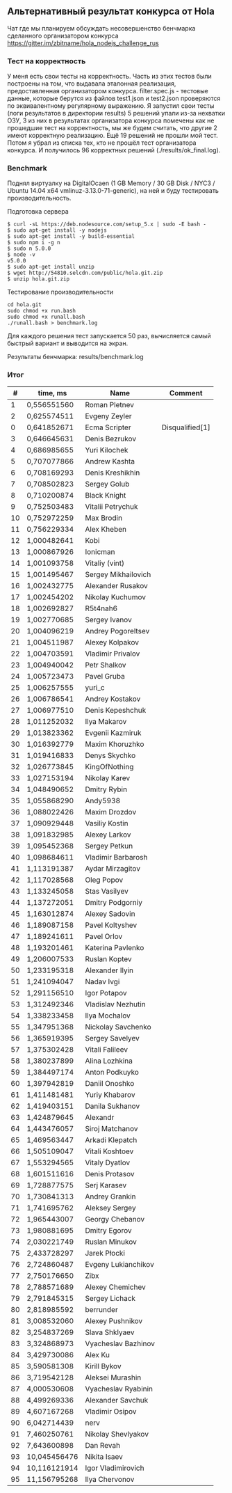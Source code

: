 ## Альтернативный результат конкурса от Hola

Чат где мы планируем обсуждать несовершенство бенчмарка сделанного организатором конкурса https://gitter.im/zbitname/hola_nodejs_challenge_rus

### Тест на корректность
У меня есть свои тесты на корректность. Часть из этих тестов были построены на том, что выдавала эталонная реализация, предоставленная организатором конкурса.
filter.spec.js - тестовые данные, которые берутся из файлов test1.json и test2.json проверяются по эквивалентному регулярному выражению.
Я запустил свои тесты (логи результатов в директории results)
5 решений упали из-за нехватки ОЗУ, 3 из них в результатах организатора конкурса помечены как не прошедшие тест на корректность, мы же будем считать, что другие 2 имеют корректную реализацию.
Ещё 19 решений не прошли мой тест.
Потом я убрал из списка тех, кто не прошёл тест организатора конкурса.
И получилось 96 корректных решений (./results/ok_final.log).

### Benchmark
Поднял виртуалку на DigitalOcaen (1 GB Memory / 30 GB Disk / NYC3 / Ubuntu 14.04 x64 vmlinuz-3.13.0-71-generic), на ней и буду тестировать производительность.

Подготовка сервера
```
$ curl -sL https://deb.nodesource.com/setup_5.x | sudo -E bash -
$ sudo apt-get install -y nodejs
$ sudo apt-get install -y build-essential
$ sudo npm i -g n
$ sudo n 5.0.0
$ node -v
v5.0.0
$ sudo apt-get install unzip
$ wget http://54810.selcdn.com/public/hola.git.zip
$ unzip hola.git.zip
```

Тестирование производительности
```
cd hola.git
sudo chmod +x run.bash
sudo chmod +x runall.bash
./runall.bash > benchmark.log
```
Для каждого решения тест запускается 50 раз, вычисляется самый быстрый вариант и выводится на экран.

Результаты бенчмарка: results/benchmark.log

### Итог
\# | time, ms | Name | Comment
--- | --- | --- | ---
1 | 0,556551560 | Roman Pletnev |
2 | 0,625574511 | Evgeny Zeyler |
0 | 0,641852671 | Ecma Scripter | Disqualified[1]
3 | 0,646645631 | Denis Bezrukov |
4 | 0,686985655 | Yuri Kilochek |
5 | 0,707077866 | Andrew Kashta |
6 | 0,708169293 | Denis Kreshikhin |
7 | 0,708502823 | Sergey Golub |
8 | 0,710200874 | Black Knight |
9 | 0,752503483 | Vitalii Petrychuk |
10 | 0,752972259 | Max Brodin |
11 | 0,756229334 | Alex Kheben |
12 | 1,000482641 | Kobi |
13 | 1,000867926 | Ionicman |
14 | 1,001093758 | Vitaliy (vint) |
15 | 1,001495467 | Sergey Mikhailovich |
16 | 1,002432775 | Alexander Rusakov |
17 | 1,002454202 | Nikolay Kuchumov |
18 | 1,002692827 | R5t4nah6 |
19 | 1,002770685 | Sergey Ivanov |
20 | 1,004096219 | Andrey Pogoreltsev |
21 | 1,004511987 | Alexey Kolpakov |
22 | 1,004703591 | Vladimir Privalov |
23 | 1,004940042 | Petr Shalkov |
24 | 1,005723473 | Pavel Gruba |
25 | 1,006257555 | yuri_c |
26 | 1,006786541 | Andrey Kostakov |
27 | 1,006977510 | Denis Kepeshchuk |
28 | 1,011252032 | Ilya Makarov |
29 | 1,013823362 | Evgenii Kazmiruk |
30 | 1,016392779 | Maxim Khoruzhko |
31 | 1,019416833 | Denys Skychko |
32 | 1,026773845 | KingOfNothing |
33 | 1,027153194 | Nikolay Karev |
34 | 1,048490652 | Dmitry Rybin |
35 | 1,055868290 | Andy5938 |
36 | 1,088022426 | Maxim Drozdov |
37 | 1,090929448 | Vasiliy Kostin |
38 | 1,091832985 | Alexey Larkov |
39 | 1,095452368 | Sergey Petkun |
40 | 1,098684611 | Vladimir Barbarosh |
41 | 1,113191387 | Aydar Mirzagitov |
42 | 1,117028568 | Oleg Popov |
43 | 1,133245058 | Stas Vasilyev |
44 | 1,137272051 | Dmitry Podgorniy |
45 | 1,163012874 | Alexey Sadovin |
46 | 1,189087158 | Pavel Koltyshev |
47 | 1,189241611 | Pavel Orlov |
48 | 1,193201461 | Katerina Pavlenko |
49 | 1,206007533 | Ruslan Koptev |
50 | 1,233195318 | Alexander Ilyin |
51 | 1,241094047 | Nadav Ivgi |
52 | 1,291156510 | Igor Potapov |
53 | 1,312492346 | Vladislav Nezhutin |
54 | 1,338233458 | Ilya Mochalov |
55 | 1,347951368 | Nickolay Savchenko |
56 | 1,365919395 | Sergey Savelyev |
57 | 1,375302428 | Vitali Falileev |
58 | 1,380237899 | Alina Lozhkina |
59 | 1,384497174 | Anton Podkuyko |
60 | 1,397942819 | Daniil Onoshko |
61 | 1,411481481 | Yuriy Khabarov |
62 | 1,419403151 | Danila Sukhanov |
63 | 1,424879645 | Alexandr |
64 | 1,443476057 | Siroj Matchanov |
65 | 1,469563447 | Arkadi Klepatch |
66 | 1,505109047 | Vitali Koshtoev |
67 | 1,553294565 | Vitaly Dyatlov |
68 | 1,601511616 | Denis Protasov |
69 | 1,728877575 | Serj Karasev |
70 | 1,730841313 | Andrey Grankin |
71 | 1,741695762 | Aleksey Sergey |
72 | 1,965443007 | Georgy Chebanov |
73 | 1,980881695 | Dmitry Egorov |
74 | 2,030221749 | Ruslan Minukov |
75 | 2,433728297 | Jarek Płocki |
76 | 2,724860487 | Evgeny Lukianchikov |
77 | 2,750176650 | Zibx |
78 | 2,788571689 | Alexey Chemichev |
79 | 2,791845315 | Sergey Lichack |
80 | 2,818985592 | berrunder |
81 | 3,008532060 | Alexey Pushnikov |
82 | 3,254837269 | Slava Shklyaev |
83 | 3,324868973 | Vyacheslav Bazhinov |
84 | 3,429730086 | Alex Ku |
85 | 3,590581308 | Kirill Bykov |
86 | 3,719542128 | Aleksei Murashin |
87 | 4,000530608 | Vyacheslav Ryabinin |
88 | 4,499269336 | Alexander Savchuk |
89 | 4,607167268 | Vladimir Osipov |
90 | 6,042714439 | nerv |
91 | 7,460250761 | Nikolay Shevlyakov |
92 | 7,643600898 | Dan Revah |
93 | 10,045456476 | Nikita Isaev |
94 | 10,116121914 | Igor Vladimirovich |
95 | 11,156795268 | Ilya Chervonov |